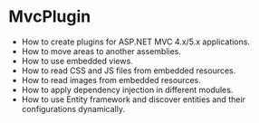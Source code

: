 MvcPlugin
=======
* How to create plugins for ASP.NET MVC 4.x/5.x applications.
* How to move areas to another assemblies.
* How to use embedded views.
* How to read CSS and JS files from embedded resources.
* How to read images from embedded resources.
* How to apply dependency injection in different modules.
* How to use Entity framework and discover entities and their configurations dynamically.
